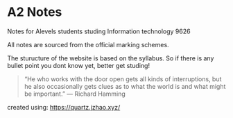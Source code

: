 # A2 Notes

Notes for Alevels students studing Information technology 9626

All notes are sourced from the official marking schemes. 

The sturucture of the website is based on the syllabus. So if there is any bullet point you dont know yet, better get studing!



> “He who works with the door open gets all kinds of interruptions, but he also occasionally gets clues as to what the world is and what might be important.” — Richard Hamming

created using: https://quartz.jzhao.xyz/
